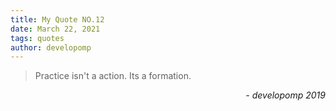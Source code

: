 ```yaml
---
title: My Quote NO.12
date: March 22, 2021
tags: quotes
author: developomp
---
```


> Practice isn't a action. Its a formation.

<div style="text-align: right"> <i>- developomp 2019</i> </div>
